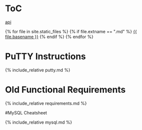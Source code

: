 # ToC
[api](api.md)

{% for file in site.static_files %}
{% if file.extname == ".md" %}
[{{ file.basename }}]({{site.baseurl}}{{file.basename}}.html)
{% endif %}
{% endfor %}

# PuTTY Instructions
{% include_relative putty.md %}

# Old Functional Requirements
{% include_relative requirements.md %}

#MySQL Cheatsheet

{% include_relative mysql.md %}
